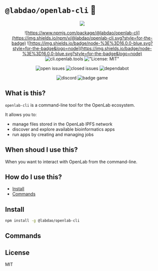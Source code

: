 <h1><code>@labdao/openlab-cli</code> 👋</h1>

<div align="center">
  
  ![](https://flat.badgen.net/badge/icon/LabDAO?c&scale=2&icon=https://raw.githubusercontent.com/labdao/assets/main/badge_logo_green.svg&label)

  ![https://www.npmjs.com/package/@labdao/openlab-cli](https://img.shields.io/npm/v/@labdao/openlab-cli.svg?style=for-the-badge)
  ![https://img.shields.io/badge/node-%3E%3D16.0.0-blue.svg?style=for-the-badge&logo=node](https://img.shields.io/badge/node-%3E%3D16.0.0-blue.svg?style=for-the-badge&logo=node)
  ![[cli.openlab.tools](http://cli.openlab.tools)](https://img.shields.io/badge/documentation-cli.openlab.tools-brightgreen.svg?style=for-the-badge)
  !["License: MIT"](https://img.shields.io/badge/license-MIT-purple.svg?style=for-the-badge)

  ![open issues](https://flat.badgen.net/github/open-issues/labdao/openlab-cli)
  ![closed issues](https://flat.badgen.net/github/closed-issues/labdao/openlab-cli)
  ![dependabot](https://flat.badgen.net/github/dependabot/labdao/openlab-cli)

  ![discord](https://flat.badgen.net/discord/members/labdao?icon=discord)
  ![badge game](https://10q9gnv1kv6b.runkit.sh)
</div>

## What is this?

`openlab-cli` is a command-line tool for the OpenLab ecosystem.

It allows you to:

- manage files stored in the OpenLab IPFS network
- discover and explore available bioinformatics apps
- run apps by creating and managing jobs

## When shoud I use this?

When you want to interact with OpenLab from the command-line.

## How do I use this?

* [Install](#install)
* [Commands](#commands)

## Install

```bash
npm install -g @labdao/openlab-cli
```

## Commands

<!-- commands -->
<!-- commandsstop -->

## License

MIT
